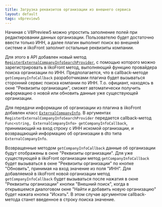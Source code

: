 ```yaml
---
title: Загрузка реквизитов организации из внешнего сервиса
layout: default
tags: v8preview5
---
```


Начиная с V8Preview5 можно упростить заполнение полей при редактировании данных организации. Пользователю будет достаточно ввести только ИНН, а далее плагин выполнит поиск во внешней системе и iikoFront заполнит остальные реквизиты компании.

Для этого в API добавлен новый метод [`RegisterExternalCompanyInfoSearchProvider`](https://iiko.github.io/front.api.sdk/v8/html/M_Resto_Front_Api_IOperationService_RegisterExternalCompanyInfoSearchProvider.htm), с помощью которого можно зарегистрировать в iikoFront метод, выполняющий функцию провайдера поиска организации по ИНН. Предполагается, что в callback-методе `getCompanyInfoCallback` разработчиками плагина будет вызываться сторонний сервис поиска компании по ИНН. Т.о. официант, находясь в окне "Реквизиты организации", сможет автоматически получить информацию о новой или обновить данные уже существующей организации.

Для передачи информации об организации из плагина в iikoFront добавлен класс [`ExternalCompanyInfo`](https://iiko.github.io/front.api.sdk/v8/html/T_Resto_Front_Api_Data_Brd_ExternalCompanyInfo.htm). В аргументах `RegisterExternalCompanyInfoSearchProvider` передается callback-метод `Func<string, ExternalCompanyInfo> getCompanyInfoCallback`, принимающий на вход строку с ИНН искомой организации, и возвращающий информацию об организации в dto типа `ExternalCompanyInfo`. 

Возвращенные методом `getCompanyInfoCallback` данные об организации будут отображены в окне "Реквизиты организации". Для уже существующей в iikoFront организации метод `getCompanyInfoCallback` будет вызываться в окне "Реквизиты организации" по кнопке "Обновить", принимая на вход значение из поля "ИНН". Для добавляемой в iikoFront новой организации метод `getCompanyInfoCallback` будет вызываться после нажатия в окне "Реквизиты организации" кнопки "Внешний поиск", когда в открывшемся диалоговом окне "Найти и добавить новую организацию" будет нажата кнопка "Искать". В этом случае аргументом callback-метода станет введенное в строку поиска значение.